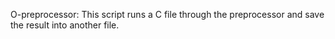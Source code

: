 O-preprocessor: This script runs a C file through the preprocessor and save the result into another file.
